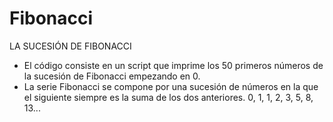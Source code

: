 # Fibonacci

LA SUCESIÓN DE FIBONACCI

 
 * El código consiste en un script que imprime los 50 primeros números de la sucesión de Fibonacci empezando en 0.
 * La serie Fibonacci se compone por una sucesión de números en la que el siguiente siempre es la suma de los dos anteriores.
   0, 1, 1, 2, 3, 5, 8, 13...
 
